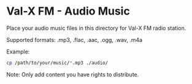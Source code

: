 # Val-X FM - Audio Music

Place your audio music files in this directory for Val-X FM radio station.

Supported formats: .mp3, .flac, .aac, .ogg, .wav, .m4a

Example:
```bash
cp /path/to/your/music/*.mp3 ./audio/
```

Note: Only add content you have rights to distribute.
